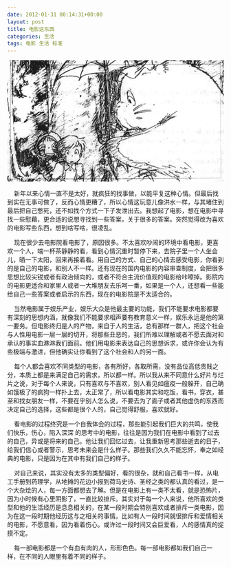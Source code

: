 ```yaml
---
date: 2012-01-31 00:14:31+00:00
layout: post
title: 电影这东西
categories: 生活 
tags: 电影 生活 标准
---
```


![](/album/life/aboutmovie.jpg)

&nbsp;&nbsp;&nbsp;&nbsp;新年以来心情一直不是太好，就疯狂的找事做，以能平复这种心情。但最后找到实在无事可做了，反而心情更糟了，所以心情这玩意儿像洪水一样，与其堵住到最后把自己憋死，还不如找个方式一下子发泄出去。我想起了电影，想在电影中寻找一些慰藉，更合适的说想寻找到一些答案，关于很多的答案。突然觉得改为喜欢的电影写些东西，想到啥写啥，很凌乱。

&nbsp;&nbsp;&nbsp;&nbsp;现在很少去电影院看电影了，原因很多。不太喜欢吵闹的环境中看电影，更喜欢一个人，端一杯茶静静的看，看到心情沉重时暂停下来，去院子里一个人坐会儿，晒一下太阳，回来再接着看。用自己的方式、自己的心情去感受电影，你看到的是自己的电影，和别人不一样。还有现在的国内电影的内容审查制度，会把很多思想比较尖锐或者有政治倾向的，或者不符合主流价值观的电影给咔嚓掉。影院内的电影更适合和家里人或者一大堆朋友去乐呵一番，如果是一个人，还想看一些能给自己一些答案或者启示的东西，现在的电影院是不太适合的。

&nbsp;&nbsp;&nbsp;&nbsp;当然电影属于娱乐产业，娱乐大众是他最主要的功能，我们不能要求电影都要有深刻的思想内涵，就像我们不能要求相声要有教育意义一样，娱乐永远是他的第一要务。但电影终归是人的产物，来自于人的生活，总有那样一群人，把这个社会与人性用电影一层一层的切开，将那些丑恶的，我们所难以理解或者不愿去面对和承认的事实血淋淋我们面前。他们用电影来表达自己的思想诉求，或许你会认为有些极端与激进，但他确实让你看到了这个社会和人的另一面。

&nbsp;&nbsp;&nbsp;&nbsp;每个人都会喜欢不同类型的电影，各有所好，各取所需，没有品位高低贵贱之分，本质上都是来满足自己的需求，所以都一样。所以我从来不同意什么好片与烂片之说，对于每个人来说，只有喜欢与不喜欢，别人看见如瘟疫一般躲开，自己确如饿极了的疯狗一样扑上去，太正常了，所以看电影其实和吃饭，看书，穿衣，甚至和找女朋友一样，不要在乎别人怎么说，不要去为了面子或者其他虚伪的东西而决定自己的选择，这些都是很个人的，自己觉得舒服，喜欢就好。

&nbsp;&nbsp;&nbsp;&nbsp;看电影的过程终究是一个自我体会的过程，那些能引起我们巨大的共鸣，使我们快乐，伤心，陷入深深 的思考中的电影，往往是因为我们在电影中看到了过去的自己，异或是将来的自己。他让我们回忆过去，让我重新思考那些逝去的日子，给我们信心或者警示，思考未来会是什么样子。那些我们久久不能忘怀，奉之如经典的电影，只是因为在其中有我们自己的样子。

&nbsp;&nbsp;&nbsp;&nbsp;对自己来说，其实没有太多的类型偏好，看的很杂，就和自己看书一样，从电工手册到药理学，从地摊的花边小报到荷马史诗、圣经之类的都认真的看过，是一个大杂烩的人，每一方面都想去了解。但是在电影上有一类不太看，就是恐怖片，因为小时候有心里阴影了，一直比较排斥。其实对于每一个人来说，他所喜欢的类型和他的生活经历是息息相关的，在某一段时期会特别喜欢或者排斥一类电影，因为在这一段时期他经历这与之相关的事情。比如有人一段时间就很排斥和爱情相关的电影，不愿意看，因为看着伤心。或许过一段时间又会巨爱看，人的感情真的捉摸不定。

&nbsp;&nbsp;&nbsp;&nbsp;每一部电影都是一个有血有肉的人，形形色色。每一部电影都如我们自己一样，在不同的人眼里有着不同的样子。